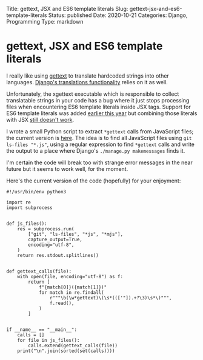 Title: gettext, JSX and ES6 template literals
Slug: gettext-jsx-and-es6-template-literals
Status: published
Date: 2020-10-21
Categories: Django, Programming
Type: markdown

# gettext, JSX and ES6 template literals

I really like using [gettext](https://www.gnu.org/software/gettext/) to translate hardcoded strings into other languages. [Django's translations functionality](https://docs.djangoproject.com/en/3.1/topics/i18n/translation/) relies on it as well.

Unfortunately, the xgettext executable which is responsible to collect translatable strings in your code has a bug where it just stops processing files when encountering ES6 template literals inside JSX tags. Support for ES6 template literals was added [earlier this year](https://savannah.gnu.org/bugs/?50920) but combining those literals with JSX [still doesn't work](https://savannah.gnu.org/bugs/?58407).

I wrote a small Python script to extract `*gettext` calls from JavaScript files; the current version is [here](https://github.com/matthiask/workbench/blob/main/extract_gettext.py). The idea is to find all JavaScript files using `git ls-files "*.js"`, using a regular expression to find `*gettext` calls and write the output to a place where Django's `./manage.py makemessages` finds it.

I'm certain the code will break too with strange error messages in the near future but it seems to work well, for the moment.

Here's the current version of the code (hopefully) for your enjoyment:

    #!/usr/bin/env python3

    import re
    import subprocess


    def js_files():
        res = subprocess.run(
            ["git", "ls-files", "*js", "*mjs"],
            capture_output=True,
            encoding="utf-8",
        )
        return res.stdout.splitlines()


    def gettext_calls(file):
        with open(file, encoding="utf-8") as f:
            return [
                f"{match[0]}({match[1]})"
                for match in re.findall(
                    r"""\b(\w*gettext)\(\s*((['"]).+?\3)\s*\)""",
                    f.read(),
                )
            ]


    if __name__ == "__main__":
        calls = []
        for file in js_files():
            calls.extend(gettext_calls(file))
        print("\n".join(sorted(set(calls))))
